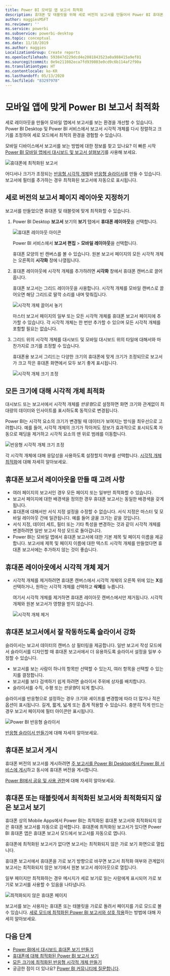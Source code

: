 ```yaml
---
title: Power BI 모바일 앱 보고서 최적화
description: 휴대폰 및 태블릿을 위해 세로 버전의 보고서를 만들어서 Power BI 휴대폰 앱을 위해 보고서 페이지를 최적화하는 방법을 알아보세요.
author: maggiesMSFT
ms.reviewer: ''
ms.service: powerbi
ms.subservice: powerbi-desktop
ms.topic: conceptual
ms.date: 11/18/2019
ms.author: maggies
LocalizationGroup: Create reports
ms.openlocfilehash: 593847d229dcd4e2081843523a0a988415a9ef81
ms.sourcegitcommit: 0e9e211082eca7fd939803e0cd9c6b114af2f90a
ms.translationtype: HT
ms.contentlocale: ko-KR
ms.lasthandoff: 05/13/2020
ms.locfileid: "83297978"
---
```

# <a name="optimize-power-bi-reports-for-the-mobile-app"></a>모바일 앱에 맞게 Power BI 보고서 최적화
세로 레이아웃을 만들어 모바일 앱에서 보고서를 보는 환경을 개선할 수 있습니다. Power BI Desktop 및 Power BI 서비스에서 보고서 시각적 개체를 다시 정렬하고 크기를 조정하여 세로 모드에서 최적의 환경을 경험할 수 있습니다.  

모바일 디바이스에서 보고서를 보는 방법에 대한 정보를 찾고 있나요? 이 빠른 시작 [Power BI 모바일 앱에서 대시보드 및 보고서 살펴보기](../consumer/mobile/mobile-apps-quickstart-view-dashboard-report.md)를 사용해 보세요.

![휴대폰에 최적화된 보고서](media/desktop-create-phone-report/desktop-create-phone-report-1.png)

어디서나 크기가 조정되는 [반응형 시각적 개체](#optimize-a-visual-for-any-size)와 [반응형 슬라이서](#enhance-slicers-to-work-well-in-phone-reports)를 만들 수 있습니다. 보고서에 필터를 추가하는 경우 최적화된 보고서에 자동으로 표시됩니다.

## <a name="lay-out-a-portrait-version-of-a-report-page"></a>세로 버전의 보고서 페이지 레이아웃 지정하기

보고서를 만들었으면 휴대폰 및 태블릿에 맞게 최적화할 수 있습니다.

1. Power BI Desktop **보고서** 보기의 **보기** 탭에서 **휴대폰 레이아웃**을 선택합니다.  
   
    ![휴대폰 레이아웃 아이콘](media/desktop-create-phone-report/desktop-create-phone-report-3.png)
   
    Power BI 서비스에서 **보고서 편집** > **모바일 레이아웃**을 선택합니다.

    휴대폰 모양의 빈 캔버스를 볼 수 있습니다. 원본 보고서 페이지의 모든 시각적 개체는 오른쪽의 **시각화** 창에 나열됩니다.

1. 휴대폰 레이아웃에 시각적 개체를 추가하려면 **시각화** 창에서 휴대폰 캔버스로 끌어옵니다.
   
    휴대폰 보고서는 그리드 레이아웃을 사용합니다. 시각적 개체를 모바일 캔버스로 끌어오면 해당 그리드로 딸깍 소리를 내며 맞춰집니다.
   
    ![시각적 개체 끌어서 놓기](media/desktop-create-phone-report/desktop-create-phone-report-4.gif)
   
    마스터 보고서 페이지의 일부 또는 모든 시각적 개체를 휴대폰 보고서 페이지에 추가할 수 있습니다. 각 시각적 개체는 한 번만 추가할 수 있으며 모든 시각적 개체를 포함할 필요는 없습니다.

1. 그리드 위의 시각적 개체를 대시보드 및 모바일 대시보드 위의 타일에 대해서와 마찬가지로 크기를 조정할 수 있습니다.
   
   휴대폰용 보고서 그리드는 다양한 크기의 휴대폰에 맞게 크기가 조정되므로 보고서가 크고 작은 휴대폰 화면에서 모두 보기 좋게 표시됩니다.
   
   ![시각적 개체 크기 조정](media/desktop-create-phone-report/desktop-create-phone-report-5.gif)

## <a name="optimize-a-visual-for-any-size"></a>모든 크기에 대해 시각적 개체 최적화
대시보드 또는 보고서에서 시각적 개체를 *반응형*으로 설정하면 화면 크기와 관계없이 최대량의 데이터와 인사이트를 표시하도록 동적으로 변경됩니다. 

Power BI는 시각적 요소의 크기가 변경될 때 데이터가 보여지는 방식을 최우선으로 고려합니다. 예를 들어, 시각적 개체의 크기가 작아져도 정보가 효과적으로 표시되도록 자동으로 패딩을 제거하고 시각적 요소의 맨 위로 범례를 이동합니다.

![반응형 시각적 개체 크기 조정](media/desktop-create-phone-report/desktop-create-phone-report-6.gif)

각 시각적 개체에 대해 응답성을 사용하도록 설정할지 여부를 선택합니다. [시각적 개체 최적화](../visuals/desktop-create-responsive-visuals.md)에 대해 자세히 알아보세요.

## <a name="considerations-when-creating-phone-report-layouts"></a>휴대폰 보고서 레이아웃을 만들 때 고려 사항
* 여러 페이지의 보고서인 경우 모든 페이지 또는 일부만 최적화할 수 있습니다. 
* 보고서 페이지에 대한 배경색을 정의한 경우 휴대폰 보고서는 동일한 배경색을 갖게 됩니다.
* 휴대폰에 대해서만 서식 지정 설정을 수정할 수 없습니다. 서식 지정은 마스터 및 모바일 레이아웃 간에 일관됩니다. 예를 들어 글꼴 크기는 같을 것입니다.
* 서식 지정, 데이터 세트, 필터 또는 기타 특성을 변경하는 것과 같이 시각적 개체를 변경하려면 일반 보고서 작성 모드로 돌아갑니다.
* Power BI는 모바일 앱에서 휴대폰 보고서에 대한 기본 제목 및 페이지 이름을 제공합니다. 보고서에 제목 및 페이지 이름에 대한 텍스트 시각적 개체를 만들었다면 휴대폰 보고서에는 추가하지 않는 것이 좋습니다.     

## <a name="remove-a-visual-from-the-phone-layout"></a>휴대폰 레이아웃에서 시각적 개체 제거
* 시각적 개체를 제거하려면 휴대폰 캔버스에서 시각적 개체의 오른쪽 위에 있는 **X**를 선택하거나, 원하는 시각적 개체를 선택하고 **삭제**를 누릅니다.
  
   여기서 시각적 개체를 제거하면 휴대폰 레이아웃 캔버스에서만 제거됩니다. 시각적 개체와 원본 보고서가 영향을 받지 않습니다.
  
   ![시각적 개체 제거](media/desktop-create-phone-report/desktop-create-phone-report-7.gif)

## <a name="enhance-slicers-to-work-well-in-phone-reports"></a>휴대폰 보고서에서 잘 작동하도록 슬라이서 강화
슬라이서는 보고서 데이터의 캔버스 상 필터링을 제공합니다. 일반 보고서 작성 모드에서 슬라이서를 디자인할 때 휴대폰 보고서에서 더 유용하도록 슬라이서 설정을 일부 수정할 수 있습니다.

* 보고서를 보는 사람이 하나의 항목만 선택할 수 있는지, 여러 항목을 선택할 수 있는지를 결정합니다.
* 보고서를 보다 검색하기 쉽게 하려면 슬라이서 주위에 상자를 배치합니다.
* 슬라이서를 수직, 수평 또는 *반응형*이 되게 합니다. 

슬라이서를 반응형으로 설정하는 경우 크기와 셰이프를 변경함에 따라 더 많거나 적은 옵션이 표시됩니다. 길게, 짧게, 넓게 또는 좁게 적용할 수 있습니다. 충분히 작게 만드는 경우 보고서 페이지에 필터 아이콘만 표시됩니다. 

![Power BI 반응형 슬라이서](media/desktop-create-phone-report/desktop-create-phone-report-8.png)

[반응형 슬라이서 만들기](power-bi-slicer-filter-responsive.md)에 대해 자세히 알아보세요.

## <a name="publish-a-phone-report"></a>휴대폰 보고서 게시
휴대폰 버전의 보고서를 게시하려면 [주 보고서를 Power BI Desktop에서 Power BI 서비스에 게시](desktop-upload-desktop-files.md)하고 동시에 휴대폰 버전을 게시합니다.
  
[Power BI에서 공유 및 사용 권한](../collaborate-share/service-how-to-collaborate-distribute-dashboards-reports.md)에 대해 자세히 알아보세요.

## <a name="view-optimized-and-unoptimized-reports-on-a-phone-or-tablet"></a>휴대폰 또는 태블릿에서 최적화된 보고서와 최적화되지 않은 보고서 보기
휴대폰 상의 Mobile Apps에서 Power BI는 최적화된 휴대폰 보고서와 최적화되지 않은 휴대폰 보고서를 자동으로 검색합니다. 휴대폰에 최적화된 보고서가 있다면 Power BI 휴대폰 앱은 휴대폰 보고서 모드에서 보고서를 자동으로 엽니다.

휴대폰에 최적화된 보고서가 없다면 보고서는 최적화되지 않은 가로 보기 화면으로 열립니다.  

휴대폰 보고서에서 휴대폰을 가로 보기 방향으로 바꾸면 보고서 최적화 여부와 관계없이 보고서는 최적화되지 않은 보기에서 원본 보고서 레이아웃으로 열립니다.

일부 페이지만 최적화하는 경우 메시지가 세로 보기로 읽는 사람에게 표시되어 가로 보기로 보고서를 사용할 수 있음을 나타냅니다.

![최적화되지 않은 휴대폰 페이지](media/desktop-create-phone-report/desktop-create-phone-report-9.png)

보고서를 보는 사용자는 휴대폰 또는 태블릿을 가로로 돌려서 페이지를 가로 모드로 볼 수 있습니다. [세로 모드에 최적화된 Power BI 보고서와 상호 작용](../consumer/mobile/mobile-apps-view-phone-report.md)하는 방법에 대해 자세히 알아보세요.

## <a name="next-steps"></a>다음 단계
* [Power BI에서 대시보드 휴대폰 보기 만들기](service-create-dashboard-mobile-phone-view.md)
* [휴대폰에 대해 최적화된 Power BI 보고서 보기](../consumer/mobile/mobile-apps-view-phone-report.md)
* [모든 크기에 최적화된 반응형 시각적 개체 만들기](../visuals/desktop-create-responsive-visuals.md)
* 궁금한 점이 더 있나요? [Power BI 커뮤니티에 질문합니다](https://community.powerbi.com/).
